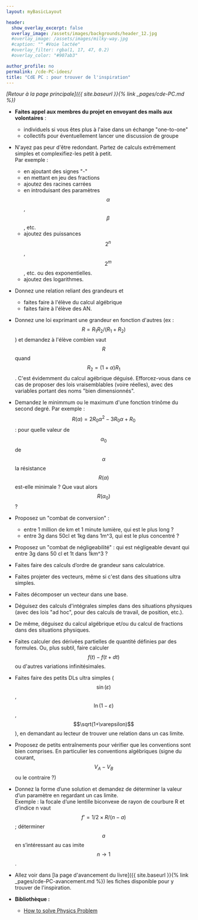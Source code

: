 ```yaml
---
layout: myBasicLayout

header:
  show_overlay_excerpt: false
  overlay_image: /assets/images/backgrounds/header_12.jpg
  #overlay_image: /assets/images/milky-way.jpg
  #caption: "" #Voie lactée"
  #overlay_filter: rgba(1, 17, 47, 0.2)
  #overlay_color: "#907ab3"

author_profile: no
permalink: /cde-PC-idees/
title: "CdE PC : pour trouver de l'inspiration"
---
```


*[Retour à la page principale]({{ site.baseurl }}{% link _pages/cde-PC.md %})*

* **Faites appel aux membres du projet en envoyant des mails aux volontaires** :
  - individuels si vous êtes plus à l'aise dans un échange "one-to-one"
  - collectifs pour éventuellement lancer une discussion de groupe

* N'ayez pas peur d'être redondant. Partez de calculs extrêmement simples et complexifiez-les petit à petit.  
Par exemple : 
  - en ajoutant des signes "-"
  - en mettant en jeu des fractions
  - ajoutez des racines carrées
  - en introduisant des paramètres $$\alpha$$,  $$\beta$$, etc.
  - ajoutez des puissances $$2^n$$, $$2^m$$, etc. ou des exponentielles.
  - ajoutez des logarithmes.

* Donnez une relation reliant des grandeurs et 
  - faites faire à l'élève du calcul algébrique 
  - faites faire à l'élève des AN.

* Donnez une loi exprimant une grandeur en fonction d'autres (ex : $$R = R_1 R_2 /(R_1+R_2)$$) et demandez à l'élève combien vaut $$R$$
quand $$R_2 = (1+\alpha)R_1$$. C'est évidemment du calcul agébrique déguisé. Efforcez-vous dans ce cas de proposer des lois vraisemblables (voire réelles), avec des variables portant des noms "bien dimensionnés".

* Demandez le minimmum ou le maximum d'une fonction trinôme du second degré. Par exemple : $$R(\alpha) = 2R_0 \alpha^2 - 3R_0 \alpha + R_0$$ : pour quelle valeur de $$\alpha_0$$ de $$\alpha$$ la résistance $$R(\alpha)$$ est-elle minimale ? Que vaut alors $$R(\alpha_0)$$ ?

* Proposez un "combat de conversion" : 
  - entre 1 million de km et 1 minute lumière, qui est le plus long ? 
  - entre 3g dans 50cl et 1kg dans 1m^3, qui est le plus concentré ?

- Proposez un "combat de négligeabilité" : qui est négligeable devant qui entre 3g dans 50 cl et 1t dans 1km^3 ?

- Faites faire des calculs d’ordre de grandeur sans calculatrice.

- Faites projeter des vecteurs, même si c'est dans des situations ultra simples.

- Faites décomposer un vecteur dans une base.

- Déguisez des calculs d'intégrales simples dans des situations physiques (avec des lois "ad hoc", pour des calculs de travail, de position, etc.).

- De même, déguisez du calcul algébrique et/ou du calcul de fractions dans des situations physiques.

- Faites calculer des dérivées partielles de quantité définies par des formules. Ou, plus subtil, faire calculer $$f(t) - f(t+dt)$$ ou d'autres variations infinitésimales.

- Faites faire des petits DLs ultra simples ($$\sin(\varepsilon)$$, $$\ln(1-\varepsilon)$$, $$\sqrt(1+\varepsilon)$$), en demandant au lecteur de trouver une relation dans un cas limite.

- Proposez de petits entraînements pour vérifier que les conventions sont bien comprises. En particulier les conventions algébriques (signe du courant, $$V_A-V_B$$ ou le contraire ?) 

-  Donnez la forme d’une solution et demandez de déterminer la valeur d’un paramètre en regardant un cas limite.  
Exemple : la focale d’une lentille biconvexe de rayon de courbure R et d’indice n vaut $$f’=1/2 \times R/(n-a)$$ ; déterminer $$a$$ en s’intéressant au cas imite $$n\to 1$$.

- Allez voir dans [la page d'avancement du livre]({{ site.baseurl }}{% link _pages/cde-PC-avancement.md %}) les fiches disponible pour y trouver de l'inspiration.

- **Bibliothèque :**
  * [How to solve Physics Problem](How_to_solve_Physics_Problem.pdf)